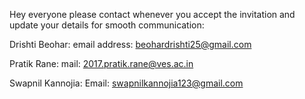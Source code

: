 Hey everyone please contact whenever you accept the invitation and update your details for smooth communication:

Drishti Beohar:
    email address: beohardrishti25@gmail.com
   
Pratik Rane:
    mail: 2017.pratik.rane@ves.ac.in
    
Swapnil Kannojia:
    Email: swapnilkannojia123@gmail.com
